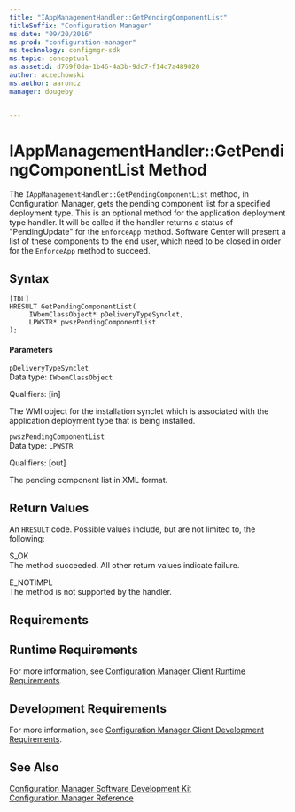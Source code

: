 ```yaml
---
title: "IAppManagementHandler::GetPendingComponentList"
titleSuffix: "Configuration Manager"
ms.date: "09/20/2016"
ms.prod: "configuration-manager"
ms.technology: configmgr-sdk
ms.topic: conceptual
ms.assetid: d769f0da-1b46-4a3b-9dc7-f14d7a489020
author: aczechowski
ms.author: aaroncz
manager: dougeby


---
```

# IAppManagementHandler::GetPendingComponentList Method
The `IAppManagementHandler::GetPendingComponentList` method, in Configuration Manager, gets the pending component list for a specified deployment type. This is an optional method for the application deployment type handler. It will be called if the handler returns a status of "PendingUpdate" for the `EnforceApp` method.  Software Center will present a list of these components to the end user, which need to be closed in order for the `EnforceApp` method to succeed.  

## Syntax  

```  
[IDL]  
HRESULT GetPendingComponentList(  
     IWbemClassObject* pDeliveryTypeSynclet,  
     LPWSTR* pwszPendingComponentList  
);  
```  

#### Parameters  
 `pDeliveryTypeSynclet`  
 Data type: `IWbemClassObject`  

 Qualifiers: [in]  

 The WMI object for the installation synclet which is associated with the application deployment type that is being installed.  

 `pwszPendingComponentList`  
 Data type: `LPWSTR`  

 Qualifiers: [out]  

 The pending component list in XML format.  

## Return Values  
 An `HRESULT` code. Possible values include, but are not limited to, the following:  

 S_OK  
 The method succeeded. All other return values indicate failure.  

 E_NOTIMPL  
 The method is not supported by the handler.  

## Requirements  

## Runtime Requirements  
 For more information, see [Configuration Manager Client Runtime Requirements](../../../../../develop/core/reqs/client-runtime-requirements.md).  

## Development Requirements  
 For more information, see [Configuration Manager Client Development Requirements](../../../../../develop/core/reqs/client-development-requirements.md).  

## See Also  
 [Configuration Manager Software Development Kit](../../../../../develop/core/misc/system-center-configuration-manager-sdk.md)   
 [Configuration Manager Reference](../../../../../develop/reference/configuration-manager-reference.md)
